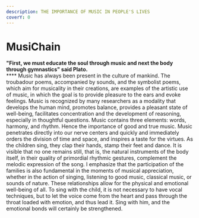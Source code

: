 ```yaml
---
description: THE IMPORTANCE OF MUSIC IN PEOPLE'S LIVES
coverY: 0
---
```


# MusiChain

**"First, we must educate the soul through music and next the body through gymnastics" said Plato.**\
**** Music has always been present in the culture of mankind. The troubadour poems, accompanied by sounds, and the symbolist poems, which aim for musicality in their creations, are examples of the artistic use of music, in which the goal is to provide pleasure to the ears and evoke feelings. Music is recognized by many researchers as a modality that develops the human mind, promotes balance, provides a pleasant state of well-being, facilitates concentration and the development of reasoning, especially in thoughtful questions. Music contains three elements: words, harmony, and rhythm. Hence the importance of good and true music. Music penetrates directly into our nerve centers and quickly and immediately orders the division of time and space, and inspires a taste for the virtues. As the children sing, they clap their hands, stamp their feet and dance. It is visible that no one remains still, that is, the natural instruments of the body itself, in their quality of primordial rhythmic gestures, complement the melodic expression of the song. I emphasize that the participation of the families is also fundamental in the moments of musical appreciation, whether in the action of singing, listening to good music, classical music, or sounds of nature. These relationships allow for the physical and emotional well-being of all. To sing with the child, it is not necessary to have vocal techniques, but to let the voice come from the heart and pass through the throat loaded with emotion, and thus lead it. Sing with him, and the emotional bonds will certainly be strengthened.
